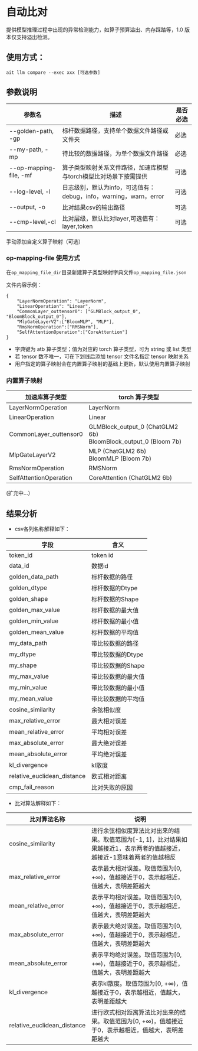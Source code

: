 # 自动比对

提供模型推理过程中出现的异常检测能力，如算子预算溢出、内存踩踏等，1.0 版本仅支持溢出检测。

## 使用方式：

```shell
ait llm compare --exec xxx [可选参数]
```

## 参数说明

| 参数名                 | 描述                                                         | 是否必选 |
| ---------------------- | ------------------------------------------------------------ | -------- |
| --golden-path, -gp     | 标杆数据路径，支持单个数据文件路径或文件夹                   | 必选       |
| --my-path, -mp         | 待比较的数据路径，为单个数据文件路径                         | 必选       |
| --op-mapping-file, -mf | 算子类型映射关系文件路径，加速库模型与torch模型比对场景下按需提供 | 可选       |
| --log-level, -l        | 日志级别，默认为info，可选值有：debug，info，warning，warn，error | 可选       |
| --output, -o           | 比对结果csv的输出路径                                        | 可选       |
| --cmp-level,-cl        | 比对层级，默认比对layer,可选值有：layer,token                 | 可选     |

手动添加自定义算子映射（可选）

### op-mapping-file 使用方式

在`op_mapping_file_dir`目录新建算子类型映射字典文件`op_mapping_file.json`

文件内容示例：

```
{
    "LayerNormOperation": "LayerNorm",
    "LinearOperation": "Linear",
    "CommonLayer_outtensor0": ["GLMBlock_output_0", "BloomBlock_output_0"],
    "MlpGateLayerV2":["BloomMLP", "MLP"],
    "RmsNormOperation":["RMSNorm"],
    "SelfAttentionOperation":["CoreAttention"]
}
```

- 字典键为 atb 算子类型；值为对应的 torch 算子类型，可为 string 或 list 类型
- 若 tensor 数不唯一，可在下划线后添加 tensor 文件名指定 tensor 映射关系
- 用户指定的算子映射会在内置算子映射的基础上更新，默认使用内置算子映射

### 内置算子映射

| 加速库算子类型         | torch 算子类型                                                    |
| ---------------------- | ----------------------------------------------------------------- |
| LayerNormOperation     | LayerNorm                                                         |
| LinearOperation        | Linear                                                            |
| CommonLayer_outtensor0 | GLMBlock_output_0 (ChatGLM2 6b)<br>BloomBlock_output_0 (Bloom 7b) |
| MlpGateLayerV2         | MLP (ChatGLM2 6b)<br>BloomMLP (Bloom 7b)                          |
| RmsNormOperation       | RMSNorm                                                           |
| SelfAttentionOperation | CoreAttention (ChatGLM2 6b)                                       |

(扩充中...）

## 结果分析

- csv各列名称解释如下：

| 字段                         | 含义                 |
| --------------------------- | -------------------- |
| token_id                    | token id             |
| data_id                     | 数据id                |
| golden_data_path            | 标杆数据的路径         |
| golden_dtype                | 标杆数据的Dtype       |
| golden_shape                | 标杆数据的Shape       |
| golden_max_value            | 标杆数据的最大值       |
| golden_min_value            | 标杆数据的最小值       |
| golden_mean_value           | 标杆数据的平均值       |
| my_data_path                | 带比较数据的路径       |
| my_dtype                    | 带比较数据的Dtype     |
| my_shape                    | 带比较数据的Shape     |
| my_max_value                | 带比较数据的最大值     |
| my_min_value                | 带比较数据的最小值     |
| my_mean_value               | 带比较数据的平均值     |
| cosine_similarity           | 余弦相似度            |
| max_relative_error          | 最大相对误差          |
| mean_relative_error         | 平均相对误差          |
| max_absolute_error          | 最大绝对误差          |
| mean_absolute_error         | 平均绝对误差          |
| kl_divergence               | kl散度               |
| relative_euclidean_distance | 欧式相对距离          |
| cmp_fail_reason             | 比对失败的原因        |

- 比对算法解释如下：

| 比对算法名称                 | 说明                                                                                                             |
| --------------------------- | ---------------------------------------------------------------------------------------------------------------- |
| cosine_similarity           | 进行余弦相似度算法比对出来的结果。取值范围为[-1, 1]，比对结果如果越接近1，表示两者的值越接近，越接近-1意味着两者的值越相反 |
| max_relative_error          | 表示最大相对误差。取值范围为[0, +∞)，值越接近于0，表示越相近，值越大，表明差距越大                                     |
| mean_relative_error         | 表示平均相对误差。取值范围为[0, +∞)，值越接近于0，表示越相近，值越大，表明差距越大                                     |
| max_absolute_error          | 表示最大绝对误差。取值范围为[0, +∞)，值越接近于0，表示越相近，值越大，表明差距越大                                     |
| mean_absolute_error         | 表示平均绝对误差。取值范围为[0, +∞)，值越接近于0，表示越相近，值越大，表明差距越大                                     |
| kl_divergence               | 表示kl散度。取值范围为[0, +∞)，值越接近于0，表示越相近，值越大，表明差距越大                                           |
| relative_euclidean_distance | 进行欧式相对距离算法比对出来的结果。取值范围为[0, +∞)，值越接近于0，表示越相近，值越大，表明差距越大                     |
